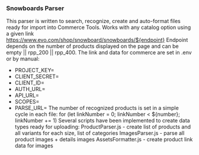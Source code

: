 ### Snowboards Parser
This parser is written to search, recognize, create and auto-format files ready for import into Commerce Tools.
Works with any catalog option using a given link
https://www.evo.com/shop/snowboard/snowboards/${endpoint}
Endpoint depends on the number of products displayed on the page and can be empty || rpp_200 || rpp_400.
The link and data for commerce are set in .env or by manual:
- PROJECT_KEY=
- CLIENT_SECRET=
- CLIENT_ID=
- AUTH_URL=
- API_URL=
- SCOPES=
- PARSE_URL=
The number of recognized products is set in a simple cycle in each file:
  for (let linkNumber = 0; linkNumber < ${number}; linkNumber += 1)
Several scripts have been implemented to create data types ready for uploading:
ProductParser.js - create list of products and all variants for each size, list of categories
ImagesParser.js - parse all product images + details images
AssetsFormatter.js - create product link data for images